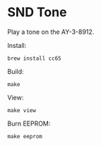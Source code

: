 SND Tone
========

Play a tone on the AY-3-8912.

Install:

    brew install cc65

Build:

    make

View:

    make view

Burn EEPROM:

    make eeprom
